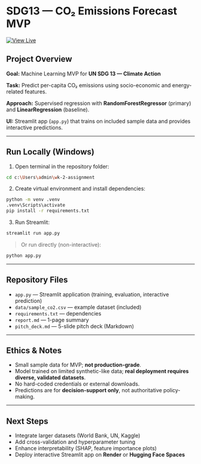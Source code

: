 # SDG13 — CO₂ Emissions Forecast MVP

[![View Live](https://img.shields.io/badge/View-Live-brightgreen)](http://co2emissionsforecast.streamlit.app/)

## Project Overview
**Goal:** Machine Learning MVP for **UN SDG 13 — Climate Action**

**Task:** Predict per-capita CO₂ emissions using socio-economic and energy-related features.

**Approach:** Supervised regression with **RandomForestRegressor** (primary) and **LinearRegression** (baseline).

**UI:** Streamlit app (`app.py`) that trains on included sample data and provides interactive predictions.

---

## Run Locally (Windows)
1. Open terminal in the repository folder:
```bash
cd c:\Users\admin\wk-2-assignment
```
2. Create virtual environment and install dependencies:
```bash
python -m venv .venv
.venv\Scripts\activate
pip install -r requirements.txt
```
3. Run Streamlit:
```bash
streamlit run app.py
```
> Or run directly (non-interactive):
```bash
python app.py
```

---

## Repository Files
- `app.py` — Streamlit application (training, evaluation, interactive prediction)  
- `data/sample_co2.csv` — example dataset (included)  
- `requirements.txt` — dependencies  
- `report.md` — 1-page summary  
- `pitch_deck.md` — 5-slide pitch deck (Markdown)

---

## Ethics & Notes
- Small sample data for MVP; **not production-grade**.  
- Model trained on limited synthetic-like data; **real deployment requires diverse, validated datasets**.  
- No hard-coded credentials or external downloads.  
- Predictions are for **decision-support only**, not authoritative policy-making.

---

## Next Steps
- Integrate larger datasets (World Bank, UN, Kaggle)  
- Add cross-validation and hyperparameter tuning  
- Enhance interpretability (SHAP, feature importance plots)  
- Deploy interactive Streamlit app on **Render** or **Hugging Face Spaces**
